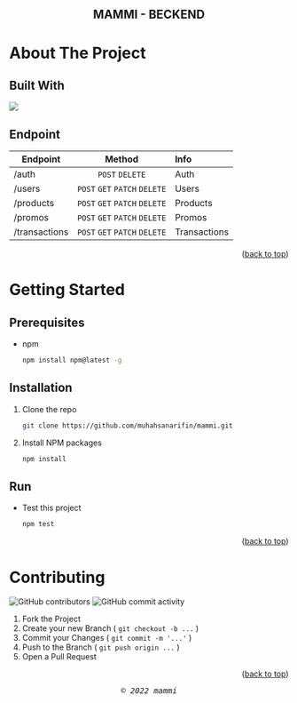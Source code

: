 <a id="readme-top"></a>

<div align="center"> 
  <h2>MAMMI - BECKEND</h2>
</div>

<!-- PROJECT LOGO -->
<!-- <br />
<div align="center">
  <a href="">
    <img src="images/logo.png" alt="Logo" width="80" height="80">
  </a>

  <h3 align="center">MAMMI</h3>

  <p align="center">
    <br />
    <a href=""><strong>Explore the docs »</strong></a>
    <br />
    <br />
    <a href="">View Demo</a>
    ·
    <a href="">Report Bug</a>
    ·
    <a href="">Request Feature</a>
  </p>
</div> -->





<!-- TABLE OF CONTENTS -->
<!-- <details>
  <summary>Table of Contents</summary>
  <ol>
    <li>
      <a href="#about-the-project">About The Project</a>
      <ul>
        <li><a href="#built-with">Built With</a></li>
      </ul>
    </li>
    <li>
      <a href="#getting-started">Getting Started</a>
      <ul>
        <li><a href="#prerequisites">Prerequisites</a></li>
        <li><a href="#installation">Installation</a></li>
      </ul>
    </li>
    <li><a href="#usage">Usage</a></li>
    <li><a href="#roadmap">Roadmap</a></li>
    <li><a href="#contributing">Contributing</a></li>
    <li><a href="#license">License</a></li>
    <li><a href="#contact">Contact</a></li>
    <li><a href="#acknowledgments">Acknowledgments</a></li>
  </ol>
</details> -->






<!-- ABOUT THE PROJECT -->
# About The Project 

## Built With

<p align="left">
  <a href="https://skillicons.dev">
    <img src="https://skillicons.dev/icons?i=express,postgresql,nodejs" />
  </a>
</p>






## Endpoint

| Endpoint      |            Method             | Info         |
| ------------  | :---------------------------: | :----------- |
| /auth         |        `POST` `DELETE`        | Auth         |
| /users        | `POST` `GET` `PATCH` `DELETE` | Users        |
| /products     | `POST` `GET` `PATCH` `DELETE` | Products     |
| /promos       | `POST` `GET` `PATCH` `DELETE` | Promos       |
| /transactions | `POST` `GET` `PATCH` `DELETE` | Transactions |

<p align="right">(<a href="#readme-top">back to top</a>)</p>



<!-- GETTING STARTED -->
# Getting Started



## Prerequisites


* npm
  ```sh
  npm install npm@latest -g
  ```




## Installation


1. Clone the repo
   ```sh
   git clone https://github.com/muhahsanarifin/mammi.git
   ```
2. Install NPM packages
   ```sh
   npm install
   ```

## Run
* Test this project
  ```sh
  npm test
  ```

<p align="right">(<a href="#readme-top">back to top</a>)</p>



<!-- # Usage

For more examples, please refer to the [Documentation](https://example.com)

<p align="right">(<a href="#readme-top">back to top</a>)</p> -->



<!-- ROADMAP -->
<!-- # Roadmap

- [x] Add Changelog
- [x] Add back to top links
- [ ] Add Additional Templates w/ Examples
- [ ] Add "components" document to easily copy & paste sections of the readme
- [ ] Multi-language Support
    - [ ] Chinese
    - [ ] Spanish -->

<!-- <p align="right">(<a href="#readme-top">back to top</a>)</p> -->



<!-- CONTRIBUTING -->
# Contributing

![GitHub contributors](https://img.shields.io/github/contributors/muhahsanarifin/mammi?style=flat-square) ![GitHub commit activity](https://img.shields.io/github/commit-activity/w/muhahsanarifin/mammi?style=flat-square)


1. Fork the Project
2. Create your new Branch ( `git checkout -b ...` )
3. Commit your Changes ( `git commit -m '...'` )
4. Push to the Branch ( `git push origin ...` )
5. Open a Pull Request


<p align="right">(<a href="#readme-top">back to top</a>)</p>





<!-- CONTACT -->
<!-- # Contact

Your Name - []() -->

<!-- <p align="right">(<a href="#readme-top">back to top</a>)</p> -->





<p align="center"> <samp><i>&copy; 2022 mammi</i></samp> </p>